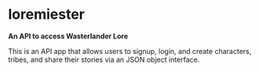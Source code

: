 # loremiester
**An API to access Wasterlander Lore**

This is an API app that allows users to signup, login, and create characters, tribes, and share their stories via an JSON object interface.


